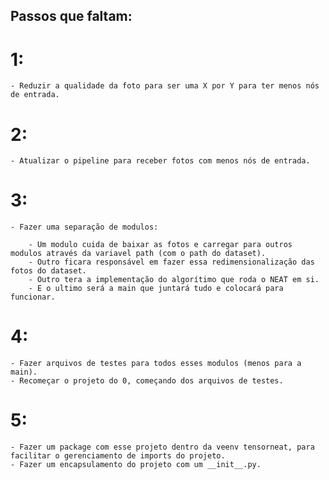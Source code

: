## Passos que faltam: ##

# 1: 

    - Reduzir a qualidade da foto para ser uma X por Y para ter menos nós de entrada.

# 2:

    - Atualizar o pipeline para receber fotos com menos nós de entrada.

# 3:

    - Fazer uma separação de modulos:

        - Um modulo cuida de baixar as fotos e carregar para outros modulos através da variavel path (com o path do dataset).
        - Outro ficara responsável em fazer essa redimensionalização das fotos do dataset.
        - Outro tera a implementação do algorítimo que roda o NEAT em si.
        - E o ultimo será a main que juntará tudo e colocará para funcionar.

# 4:

    - Fazer arquivos de testes para todos esses modulos (menos para a main).
    - Recomeçar o projeto do 0, começando dos arquivos de testes.

# 5:

    - Fazer um package com esse projeto dentro da veenv tensorneat, para facilitar o gerenciamento de imports do projeto.
    - Fazer um encapsulamento do projeto com um __init__.py.
    